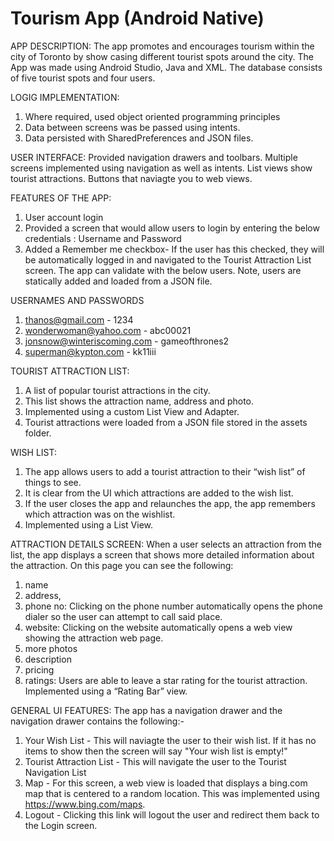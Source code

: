 # Tourism App (Android Native)

APP DESCRIPTION:
The app promotes and encourages tourism within the city of Toronto by show casing different tourist spots around the city.
The App was made using Android Studio, Java and XML. The database consists of five tourist spots and four users.

LOGIG IMPLEMENTATION:
1. Where required, used object oriented programming principles 
2. Data between screens was be passed using intents.  
3. Data persisted with SharedPreferences and JSON files.

USER INTERFACE:
Provided navigation drawers and toolbars. 
Multiple screens implemented using navigation as well as intents. 
List views show tourist attractions. 
Buttons that naviagte you to web views.


FEATURES OF THE APP:
1. User account login 
2. Provided a screen that would  allow users to login by entering the below credentials : Username and Password
3. Added a Remember me checkbox-  If the user has this checked, they will be automatically logged in and navigated to the Tourist Attraction List screen.
The app can validate with the below users. Note, users are statically added and loaded from a JSON file.

USERNAMES AND PASSWORDS
1. thanos@gmail.com  -  1234
2. wonderwoman@yahoo.com - abc00021
3. jonsnow@winteriscoming.com - gameofthrones2
4. superman@kypton.com - kk11iii



TOURIST ATTRACTION LIST:
1. A list of popular tourist attractions in the city. 
2. This list shows the attraction name, address and photo. 
3. Implemented using a custom List View and Adapter. 
4. Tourist attractions were loaded from a JSON file stored in the assets folder. 

WISH LIST:
1. The app allows users to add a tourist attraction to their “wish list” of things to see. 
2. It is clear from the UI which attractions are added to the wish list. 
3. If the user closes the app and relaunches the app, the app remembers which attraction was on the wishlist. 
4. Implemented using a List View.


ATTRACTION DETAILS SCREEN:
When a user selects an attraction from the list, the app displays a screen that shows more detailed information about the attraction. 
On this page you can see the following:
1. name
2. address,
3. phone no: Clicking on the phone number automatically opens the phone dialer so the user can attempt to call said place.
4. website: Clicking on the website automatically opens a web view showing the attraction web page.
5. more photos
6. description
7. pricing 
8. ratings: Users are able to leave a star rating for the tourist attraction. Implemented using a “Rating Bar” view.


GENERAL UI FEATURES:
The app has a navigation drawer and the navigation drawer contains the following:-
1. Your Wish List - This will naviagte the user to their wish list. If it has no items to show then the screen will say "Your wish list is empty!"
2. Tourist Attraction List - This will navigate the user to the Tourist Navigation List
3. Map -  For this screen, a web view is loaded that displays a  bing.com map that is centered to a random location. This was implemented using https://www.bing.com/maps.
4. Logout  - Clicking this link will logout the user and redirect them back to the Login screen. 



